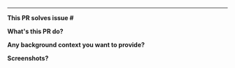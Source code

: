 ---
<!--
Remove the fields that are not appropriate
Please include:
-->

**This PR solves issue #**

**What's this PR do?**

**Any background context you want to provide?**

**Screenshots?**
